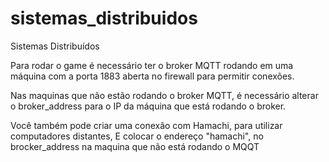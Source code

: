 # sistemas_distribuidos
Sistemas Distribuídos


Para rodar o game é necessário ter o broker MQTT rodando em uma máquina 
com a porta 1883 aberta no firewall para permitir conexões.

Nas maquinas que não estão rodando o broker MQTT, é necessário alterar 
 o broker_address para o IP da máquina que está rodando o broker.

 Você também pode criar uma conexão com Hamachi, para utilizar computadores distantes,
 E colocar o endereço "hamachi", no brocker_address na maquina que não está rodando o MQQT